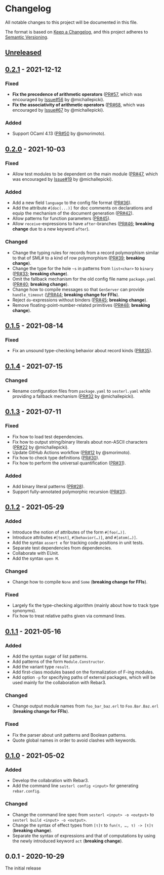 # Changelog

All notable changes to this project will be documented in this file.

The format is based on [Keep a Changelog](http://keepachangelog.com/en/1.0.0/), and this project adheres to [Semantic Versioning](http://semver.org/spec/v2.0.0.html).

## [Unreleased]

## [0.2.1] - 2021-12-12
### Fixed
- **Fix the precedence of arithmetic operators** ([PR\#57](https://github.com/gfngfn/Sesterl/pull/57), which was encouraged by [Issue\#56](https://github.com/gfngfn/Sesterl/issues/56) by @michallepicki).
- **Fix the associativity of arithmetic operators** ([PR\#68](https://github.com/gfngfn/Sesterl/pull/68), which was encouraged by [Issue\#67](https://github.com/gfngfn/Sesterl/issues/67) by @michallepicki).

### Added
- Support OCaml 4.13 ([PR\#50](https://github.com/gfngfn/Sesterl/pull/50) by @smorimoto).

## [0.2.0] - 2021-10-03
### Fixed
- Allow test modules to be dependent on the main module ([PR\#47](https://github.com/gfngfn/Sesterl/pull/47), which was encouraged by [Issue\#19](https://github.com/gfngfn/Sesterl/issues/19) by @michallepicki).

### Added
- Add a new field `language` to the config file format ([PR\#36](https://github.com/gfngfn/Sesterl/pull/36)).
- Add the attribute `#[doc(...)]` for doc comments on declarations and equip the mechanism of the document generation ([PR\#42](https://github.com/gfngfn/Sesterl/pull/42)).
- Allow patterns for function parameters ([PR\#45](https://github.com/gfngfn/Sesterl/pull/45)).
- Allow `receive`-expressions to have `after`-branches ([PR\#46](https://github.com/gfngfn/Sesterl/pull/46); **breaking change** due to a new keyword `after`).

### Changed
- Change the typing rules for records from a record polymorphism similar to that of SML\# to a kind of row polymorphism ([PR\#39](https://github.com/gfngfn/Sesterl/pull/39); **breaking change**).
- Change the type for the hole `~s` in patterns from `list<char>` to `binary` ([PR\#33](https://github.com/gfngfn/Sesterl/pull/33); **breaking change**).
- Omit the fallback mechanism for the old config file name `package.yaml` ([PR\#40](https://github.com/gfngfn/Sesterl/pull/40); **breaking change**).
- Change how to compile messages so that `GenServer` can provide `handle_timeout` ([\PR#44](https://github.com/gfngfn/Sesterl/pull/44); **breaking change for FFIs**).
- Reject `do`-expressions without binders ([PR\#45](https://github.com/gfngfn/Sesterl/pull/45); **breaking change**).
- Remove floating-point-number-related primitives ([PR\#48](https://github.com/gfngfn/Sesterl/pull/48); **breaking change**).

## [0.1.5] - 2021-08-14
### Fixed
- Fix an unsound type-checking behavior about record kinds ([PR\#35](https://github.com/gfngfn/Sesterl/pull/35)).

## [0.1.4] - 2021-07-15
### Changed
- Rename configuration files from `package.yaml` to `sesterl.yaml` while providing a fallback mechanism ([PR\#32](https://github.com/gfngfn/Sesterl/pull/32) by @michallepicki).

## [0.1.3] - 2021-07-11
### Fixed
- Fix how to load test dependencies.
- Fix how to output string/binary literals about non-ASCII characters ([PR\#22](https://github.com/gfngfn/Sesterl/pull/22) by @michallepicki).
- Update GitHub Actions workflow ([PR\#12](https://github.com/gfngfn/Sesterl/pull/12) by @smorimoto).
- Fix how to check type definitions ([PR\#30](https://github.com/gfngfn/Sesterl/pull/30)).
- Fix how to perform the universal quantification ([PR\#31](https://github.com/gfngfn/Sesterl/pull/31)).

### Added
- Add binary literal patterns ([PR\#28](https://github.com/gfngfn/Sesterl/pull/28)).
- Support fully-annotated polymorphic recursion ([PR\#31](https://github.com/gfngfn/Sesterl/pull/31)).

## [0.1.2] - 2021-05-29
### Added
- Introduce the notion of attributes of the form `#[foo(…)]`.
- Introduce attributes `#[test]`, `#[behavior(…)]`, and `#[atom(…)]`.
- Add the syntax `assert e` for tracking code positions in unit tests.
- Separate test dependencies from dependencies.
- Collaborate with EUnit.
- Add the syntax `open M`.

### Changed
- Change how to compile `None` and `Some` (**breaking change for FFIs**).

### Fixed
- Largely fix the type-checking algorithm (mainly about how to track type synonyms).
- Fix how to treat relative paths given via command lines.

## [0.1.1] - 2021-05-16
### Added
- Add the syntax sugar of list patterns.
- Add patterns of the form `Module.Constructor`.
- Add the variant type `result`.
- Add first-class modules based on the formalization of F-ing modules.
- Add option `-p` for specifying paths of external packages, which will be used mainly for the collaboration with Rebar3.

### Changed
- Change output module names from `foo_bar_baz.erl` to `Foo.Bar.Baz.erl` (**breaking change for FFIs**).

### Fixed
- Fix the parser about unit patterns and Boolean patterns.
- Quote global names in order to avoid clashes with keywords.

## [0.1.0] - 2021-05-02
### Added
- Develop the collabration with Rebar3.
- Add the command line `sesterl config <input>` for generating `rebar.config`.

### Changed
- Change the command line spec from `sesterl <input> -o <output>` to `sesterl build <input> -o <output>`.
- Change the syntax of effect types from `[τ]τ` to `fun(τ, …, τ) -> [τ]τ` (**breaking change**).
- Separate the syntax of expressions and that of computations by using the newly introduced keyword `act` (**breaking change**).

## 0.0.1 - 2020-10-29

The initial release


  [Unreleased]: https://github.com/gfngfn/Sesterl/compare/v0.2.1...HEAD
  [0.2.1]: https://github.com/gfngfn/Sesterl/compare/v0.2.0...v0.2.1
  [0.2.0]: https://github.com/gfngfn/Sesterl/compare/v0.1.5...v0.2.0
  [0.1.5]: https://github.com/gfngfn/Sesterl/compare/v0.1.4...v0.1.5
  [0.1.4]: https://github.com/gfngfn/Sesterl/compare/v0.1.3...v0.1.4
  [0.1.3]: https://github.com/gfngfn/Sesterl/compare/v0.1.2...v0.1.3
  [0.1.2]: https://github.com/gfngfn/Sesterl/compare/v0.1.1...v0.1.2
  [0.1.1]: https://github.com/gfngfn/Sesterl/compare/v0.1.0...v0.1.1
  [0.1.0]: https://github.com/gfngfn/Sesterl/compare/v0.0.1...v0.1.0
